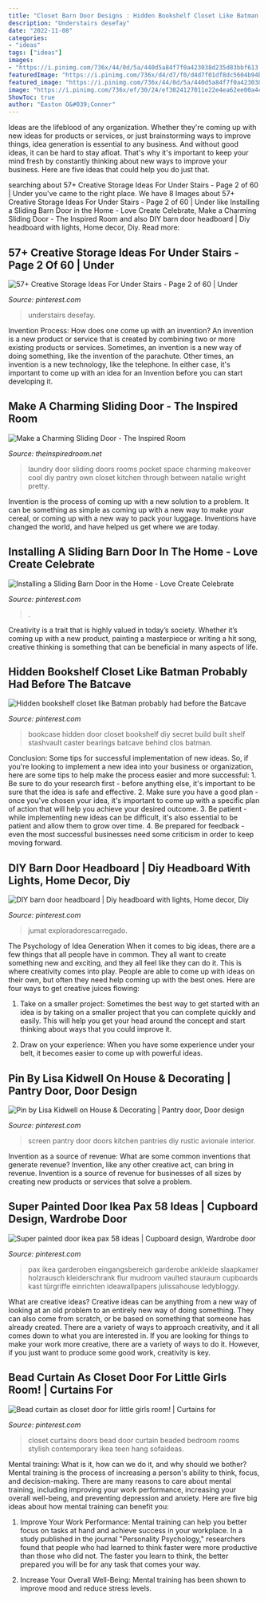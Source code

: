 ```yaml
---
title: "Closet Barn Door Designs : Hidden Bookshelf Closet Like Batman Probably Had Before The Batcave"
description: "Understairs desefay"
date: "2022-11-08"
categories:
- "ideas"
tags: ["ideas"]
images:
- "https://i.pinimg.com/736x/44/0d/5a/440d5a84f7f0a423038d235d83bbf613.jpg"
featuredImage: "https://i.pinimg.com/736x/d4/d7/f0/d4d7f01df8dc5604b94bfd18a14b629e.jpg"
featured_image: "https://i.pinimg.com/736x/44/0d/5a/440d5a84f7f0a423038d235d83bbf613.jpg"
image: "https://i.pinimg.com/736x/ef/30/24/ef3024127011e22e4ea62ee00a4c13af--bead-curtains-little-girl-rooms.jpg"
ShowToc: true
author: "Easton O&#039;Conner"
---
```



Ideas are the lifeblood of any organization. Whether they're coming up with new ideas for products or services, or just brainstorming ways to improve things, idea generation is essential to any business. And without good ideas, it can be hard to stay afloat. That's why it's important to keep your mind fresh by constantly thinking about new ways to improve your business. Here are five ideas that could help you do just that.

	

		
searching about 57+ Creative Storage Ideas For Under Stairs - Page 2 of 60 | Under you've came to the right place. We have 8 Images about 57+ Creative Storage Ideas For Under Stairs - Page 2 of 60 | Under like Installing a Sliding Barn Door in the Home - Love Create Celebrate, Make a Charming Sliding Door - The Inspired Room and also DIY barn door headboard | Diy headboard with lights, Home decor, Diy. Read more:
		
    
## 57+ Creative Storage Ideas For Under Stairs - Page 2 Of 60 | Under

<img loading=lazy src="https://i.pinimg.com/736x/44/0d/5a/440d5a84f7f0a423038d235d83bbf613.jpg" onerror="this.onerror=null;this.src='https://tse4.mm.bing.net/th?id=OIP.jxAgP6P9lMk_GNkzoFYOTgHaJ3&amp;pid=15.1';" alt="57+ Creative Storage Ideas For Under Stairs - Page 2 of 60 | Under">

_Source: pinterest.com_

>understairs desefay. 

	

Invention Process: How does one come up with an invention?
An invention is a new product or service that is created by combining two or more existing products or services. Sometimes, an invention is a new way of doing something, like the invention of the parachute. Other times, an invention is a new technology, like the telephone. In either case, it's important to come up with an idea for an Invention before you can start developing it.

    
## Make A Charming Sliding Door - The Inspired Room

<img loading=lazy src="https://theinspiredroom.net/wp-content/uploads/2012/01/laundry-room-makeover-sliding-door.jpg" onerror="this.onerror=null;this.src='https://tse4.mm.bing.net/th?id=OIP.8CMguHrLd9p2Shw_MQ7RCQHaLH&amp;pid=15.1';" alt="Make a Charming Sliding Door - The Inspired Room">

_Source: theinspiredroom.net_

>laundry door sliding doors rooms pocket space charming makeover cool diy pantry own closet kitchen through between natalie wright pretty. 

	

Invention is the process of coming up with a new solution to a problem. It can be something as simple as coming up with a new way to make your cereal, or coming up with a new way to pack your luggage. Inventions have changed the world, and have helped us get where we are today.

    
## Installing A Sliding Barn Door In The Home - Love Create Celebrate

<img loading=lazy src="https://i.pinimg.com/736x/34/26/8e/34268ef337621255371821e63987be96.jpg" onerror="this.onerror=null;this.src='https://tse2.mm.bing.net/th?id=OIP.8FnwJXiCWQHI8EDusoESlAHaLK&amp;pid=15.1';" alt="Installing a Sliding Barn Door in the Home - Love Create Celebrate">

_Source: pinterest.com_

>. 

	

Creativity is a trait that is highly valued in today’s society. Whether it’s coming up with a new product, painting a masterpiece or writing a hit song, creative thinking is something that can be beneficial in many aspects of life.

    
## Hidden Bookshelf Closet Like Batman Probably Had Before The Batcave

<img loading=lazy src="https://i.pinimg.com/736x/d4/d7/f0/d4d7f01df8dc5604b94bfd18a14b629e.jpg" onerror="this.onerror=null;this.src='https://tse2.mm.bing.net/th?id=OIP.O-gahbBhYgCl0jYQlr4h3gHaJ3&amp;pid=15.1';" alt="Hidden bookshelf closet like Batman probably had before the Batcave">

_Source: pinterest.com_

>bookcase hidden door closet bookshelf diy secret build built shelf stashvault caster bearings batcave behind clos batman. 

	

Conclusion: Some tips for successful implementation of new ideas.
So, if you're looking to implement a new idea into your business or organization, here are some tips to help make the process easier and more successful: 1. Be sure to do your research first - before anything else, it's important to be sure that the idea is safe and effective. 2. Make sure you have a good plan - once you've chosen your idea, it's important to come up with a specific plan of action that will help you achieve your desired outcome. 3. Be patient - while implementing new ideas can be difficult, it's also essential to be patient and allow them to grow over time. 4. Be prepared for feedback - even the most successful businesses need some criticism in order to keep moving forward. 
    
## DIY Barn Door Headboard | Diy Headboard With Lights, Home Decor, Diy

<img loading=lazy src="https://i.pinimg.com/736x/db/95/87/db95870ad9560d1ed854d72e7c37a456.jpg" onerror="this.onerror=null;this.src='https://tse1.mm.bing.net/th?id=OIP.cYhA5cXCe1UIwWGj4e4GlwHaJ3&amp;pid=15.1';" alt="DIY barn door headboard | Diy headboard with lights, Home decor, Diy">

_Source: pinterest.com_

>jumat exploradorescarregado. 

	

The Psychology of Idea Generation
When it comes to big ideas, there are a few things that all people have in common. They all want to create something new and exciting, and they all feel like they can do it. This is where creativity comes into play. People are able to come up with ideas on their own, but often they need help coming up with the best ones. Here are four ways to get creative juices flowing:
1. Take on a smaller project: Sometimes the best way to get started with an idea is by taking on a smaller project that you can complete quickly and easily. This will help you get your head around the concept and start thinking about ways that you could improve it.

2. Draw on your experience: When you have some experience under your belt, it becomes easier to come up with powerful ideas.

    
## Pin By Lisa Kidwell On House &amp; Decorating | Pantry Door, Door Design

<img loading=lazy src="https://i.pinimg.com/736x/6f/6e/80/6f6e801cac0f709036bbb5aee7adab2b--pantry-doors-screen-doors.jpg" onerror="this.onerror=null;this.src='https://tse1.mm.bing.net/th?id=OIP.BZf9tQ4DlEAJ_M1bB67jowHaJ4&amp;pid=15.1';" alt="Pin by Lisa Kidwell on House &amp; Decorating | Pantry door, Door design">

_Source: pinterest.com_

>screen pantry door doors kitchen pantries diy rustic avionale interior. 

	

Invention as a source of revenue: What are some common inventions that generate revenue?
Invention, like any other creative act, can bring in revenue. Invention is a source of revenue for businesses of all sizes by creating new products or services that solve a problem.

    
## Super Painted Door Ikea Pax 58 Ideas | Cupboard Design, Wardrobe Door

<img loading=lazy src="https://i.pinimg.com/736x/ae/6f/b6/ae6fb6e62ecfd3dbb27de2384eea4c51.jpg" onerror="this.onerror=null;this.src='https://tse4.mm.bing.net/th?id=OIP.CfZSQACH20Ljpp79M9XqDgAAAA&amp;pid=15.1';" alt="Super painted door ikea pax 58 ideas | Cupboard design, Wardrobe door">

_Source: pinterest.com_

>pax ikea garderoben eingangsbereich garderobe ankleide slaapkamer holzrausch kleiderschrank flur mudroom vaulted stauraum cupboards kast türgriffe einrichten ideawallpapers julissahouse ledybloggy. 

	

What are creative ideas?
Creative ideas can be anything from a new way of looking at an old problem to an entirely new way of doing something. They can also come from scratch, or be based on something that someone has already created. There are a variety of ways to approach creativity, and it all comes down to what you are interested in. If you are looking for things to make your work more creative, there are a variety of ways to do it. However, if you just want to produce some good work, creativity is key.

    
## Bead Curtain As Closet Door For Little Girls Room! | Curtains For

<img loading=lazy src="https://i.pinimg.com/736x/ef/30/24/ef3024127011e22e4ea62ee00a4c13af--bead-curtains-little-girl-rooms.jpg" onerror="this.onerror=null;this.src='https://tse4.mm.bing.net/th?id=OIP.REfgEpuhgmBwWLKt6X3jCgHaJ3&amp;pid=15.1';" alt="Bead curtain as closet door for little girls room! | Curtains for">

_Source: pinterest.com_

>closet curtains doors bead door curtain beaded bedroom rooms stylish contemporary ikea teen hang sofaideas. 

	

Mental training: What is it, how can we do it, and why should we bother?
Mental training is the process of increasing a person's ability to think, focus, and decision-making. There are many reasons to care about mental training, including improving your work performance, increasing your overall well-being, and preventing depression and anxiety. Here are five big ideas about how mental training can benefit you:
1. Improve Your Work Performance: Mental training can help you better focus on tasks at hand and achieve success in your workplace. In a study published in the journal "Personality Psychology," researchers found that people who had learned to think faster were more productive than those who did not. The faster you learn to think, the better prepared you will be for any task that comes your way.

2. Increase Your Overall Well-Being: Mental training has been shown to improve mood and reduce stress levels.

